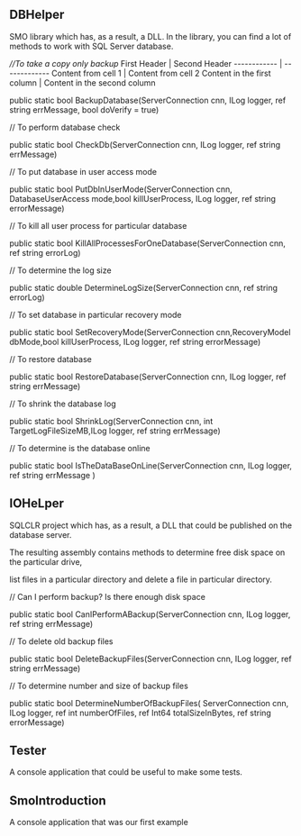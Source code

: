
## DBHelper	

SMO library which has, as a result, a DLL. In the library, you can find a lot of methods to work with SQL Server database.

*//To take a copy only backup*
First Header | Second Header
------------ | -------------
Content from cell 1 | Content from cell 2
Content in the first column | Content in the second column


public static bool BackupDatabase(ServerConnection cnn, ILog logger,  ref string errMessage, bool doVerify = true)

// To perform database check

public static bool CheckDb(ServerConnection cnn, ILog logger, ref string errMessage)

// To put database in user access mode

public static bool PutDbInUserMode(ServerConnection cnn, DatabaseUserAccess mode,bool killUserProcess,
                                           ILog logger, ref string errorMessage)

// To kill all user process for particular database

 public static bool KillAllProcessesForOneDatabase(ServerConnection cnn, ref string errorLog)

// To determine the log size

public static double DetermineLogSize(ServerConnection cnn, ref string errorLog)
 
 // To set database in particular recovery mode
 
public static bool SetRecoveryMode(ServerConnection cnn,RecoveryModel dbMode,bool killUserProcess, ILog logger, ref string errorMessage)

// To restore database

public static bool RestoreDatabase(ServerConnection cnn, ILog logger, ref string errMessage)

// To shrink the database log

public static bool ShrinkLog(ServerConnection cnn,  int TargetLogFileSizeMB,ILog logger,  ref string errMessage)

// To determine is the database online

public static bool IsTheDataBaseOnLine(ServerConnection cnn, ILog logger, ref string errMessage )


## IOHeLper	

SQLCLR project which has, as a result, a DLL that could be published on the database server. 

The resulting assembly contains methods to determine free disk space on the particular drive, 

list files in a particular directory and delete a file in particular directory.

// Can I perform backup? Is there enough disk space

 public static bool CanIPerformABackup(ServerConnection cnn, ILog logger, ref string errMessage)
 
 // To delete old backup files
 
  public static bool DeleteBackupFiles(ServerConnection cnn, ILog logger, ref string errMessage)
  
  // To determine number and size of backup files
  
public static bool DetermineNumberOfBackupFiles( ServerConnection cnn, ILog logger, ref int numberOfFiles, ref Int64 totalSizeInBytes,
                                    ref string errorMessage)
  
## Tester	

A console application that could be useful to make some tests.

## SmoIntroduction	

A console application that was our first example
